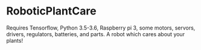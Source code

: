 # RoboticPlantCare

Requires Tensorflow, Python 3.5-3.6, Raspberry pi 3, some motors, servors, drivers, regulators, batteries, and parts.
A robot which cares about your plants!

